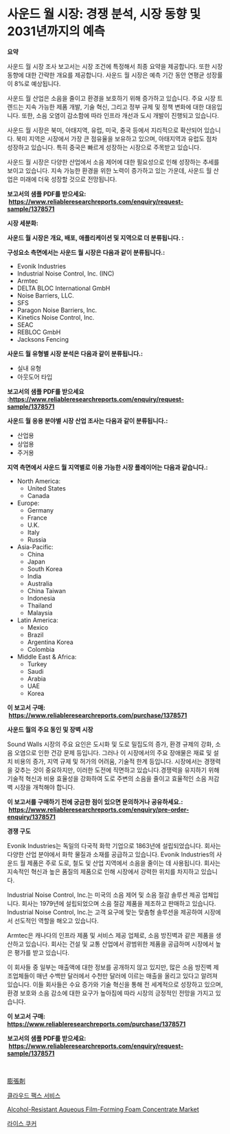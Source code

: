 <p><h1>사운드 월 시장: 경쟁 분석, 시장 동향 및 2031년까지의 예측</h1></p><p><strong>요약</strong></p>
<p><p>사운드 월 시장 조사 보고서는 시장 조건에 특정해서 최종 요약을 제공합니다. 또한 시장 동향에 대한 간략한 개요를 제공합니다. 사운드 월 시장은 예측 기간 동안 연평균 성장률이 8%로 예상됩니다.  </p><p>사운드 월 산업은 소음을 줄이고 환경을 보호하기 위해 증가하고 있습니다. 주요 시장 트렌드는 지속 가능한 제품 개발, 기술 혁신, 그리고 정부 규제 및 정책 변화에 대한 대응입니다. 또한, 소음 오염이 감소함에 따라 인프라 개선과 도시 개발이 진행되고 있습니다.  </p><p>사운드 월 시장은 북미, 아태지역, 유럽, 미국, 중국 등에서 지리적으로 확산되어 있습니다. 북미 지역은 시장에서 가장 큰 점유율을 보유하고 있으며, 아태지역과 유럽도 점차 성장하고 있습니다. 특히 중국은 빠르게 성장하는 시장으로 주목받고 있습니다.  </p><p>사운드 월 시장은 다양한 산업에서 소음 제어에 대한 필요성으로 인해 성장하는 추세를 보이고 있습니다. 지속 가능한 환경을 위한 노력이 증가하고 있는 가운데, 사운드 월 산업은 미래에 더욱 성장할 것으로 전망됩니다.</p></p>
<p><strong>보고서의 샘플 PDF를 받으세요: &nbsp;<a href="https://www.reliableresearchreports.com/enquiry/request-sample/1378571">https://www.reliableresearchreports.com/enquiry/request-sample/1378571</a></strong></p>
<p><strong>시장 세분화:</strong></p>
<p><strong> 사운드 월 시장은 개요, 배포, 애플리케이션 및 지역으로 더 분류됩니다. :</strong></p>
<p><strong>구성요소 측면에서는 사운드 월 시장은 다음과 같이 분류됩니다.:</strong></p>
<p><ul><li>Evonik Industries</li><li>Industrial Noise Control, Inc. (INC)</li><li>Armtec</li><li>DELTA BLOC International GmbH</li><li>Noise Barriers, LLC.</li><li>SFS</li><li>Paragon Noise Barriers, Inc.</li><li>Kinetics Noise Control, Inc.</li><li>SEAC</li><li>REBLOC GmbH</li><li>Jacksons Fencing</li></ul></p>
<p><strong> 사운드 월 유형별 시장 분석은 다음과 같이 분류됩니다.:</strong></p>
<p><ul><li>실내 유형</li><li>아웃도어 타입</li></ul></p>
<p><strong>보고서의 샘플 PDF를 받으세요 :<a href="https://www.reliableresearchreports.com/enquiry/request-sample/1378571">https://www.reliableresearchreports.com/enquiry/request-sample/1378571</a></strong></p>
<p><strong> 사운드 월 응용 분야별 시장 산업 조사는 다음과 같이 분류됩니다.:</strong></p>
<p><ul><li>산업용</li><li>상업용</li><li>주거용</li></ul></p>
<p><strong>지역 측면에서 사운드 월 지역별로 이용 가능한 시장 플레이어는 다음과 같습니다.:</strong></p>
<p><ul>
    <li>
        North America:
        <ul>
            <li>United States</li>
            <li>Canada</li>
        </ul>
    </li>
    <li>
        Europe:
        <ul>
            <li>Germany</li>
            <li>France</li>
            <li>U.K.</li>
            <li>Italy</li>
            <li>Russia</li>
        </ul>
    </li>
    <li>
        Asia-Pacific:
        <ul>
            <li>China</li>
            <li>Japan</li>
            <li>South Korea</li>
            <li>India</li>
            <li>Australia</li>
            <li>China Taiwan</li>
            <li>Indonesia</li>
            <li>Thailand</li>
            <li>Malaysia</li>
        </ul>
    </li>
    <li>
        Latin America:
        <ul>
            <li>Mexico</li>
            <li>Brazil</li>
            <li>Argentina Korea</li>
            <li>Colombia</li>
        </ul>
    </li>
    <li>
        Middle East & Africa:
        <ul>
            <li>Turkey</li>
            <li>Saudi</li>
            <li>Arabia</li>
            <li>UAE</li>
            <li>Korea</li>
        </ul>
    </li>
    </ul></p>
<p><strong>이 보고서 구매: &nbsp;<a href="https://www.reliableresearchreports.com/purchase/1378571">https://www.reliableresearchreports.com/purchase/1378571</a></strong></p>
<p><strong>사운드 월의 주요 동인 및 장벽 시장</strong></p>
<p><p>Sound Walls 시장의 주요 요인은 도시화 및 도로 밀집도의 증가, 환경 규제의 강화, 소음 오염으로 인한 건강 문제 등입니다. 그러나 이 시장에서의 주요 장애물은 재료 및 설치 비용의 증가, 지역 규제 및 허가의 어려움, 기술적 한계 등입니다. 시장에서는 경쟁력을 갖추는 것이 중요하지만, 이러한 도전에 직면하고 있습니다.경쟁력을 유지하기 위해 기술적 혁신과 비용 효율성을 강화하여 도로 주변의 소음을 줄이고 효율적인 소음 저감벽 시장을 개척해야 합니다.</p></p>
<p><strong>이 보고서를 구매하기 전에 궁금한 점이 있으면 문의하거나 공유하세요.: &nbsp;<a href="https://www.reliableresearchreports.com/enquiry/pre-order-enquiry/1378571">https://www.reliableresearchreports.com/enquiry/pre-order-enquiry/1378571</a></strong></p>
<p><strong>경쟁 구도</strong></p>
<p><p>Evonik Industries는 독일의 다국적 화학 기업으로 1863년에 설립되었습니다. 회사는 다양한 산업 분야에서 화학 물질과 소재를 공급하고 있습니다. Evonik Industries의 사운드 월 제품은 주로 도로, 철도 및 산업 지역에서 소음을 줄이는 데 사용됩니다. 회사는 지속적인 혁신과 높은 품질의 제품으로 인해 시장에서 강력한 위치를 차지하고 있습니다.</p><p>Industrial Noise Control, Inc.는 미국의 소음 제어 및 소음 절감 솔루션 제공 업체입니다. 회사는 1979년에 설립되었으며 소음 절감 제품을 제조하고 판매하고 있습니다. Industrial Noise Control, Inc.는 고객 요구에 맞는 맞춤형 솔루션을 제공하여 시장에서 선도적인 역할을 해오고 있습니다.</p><p>Armtec은 캐나다의 인프라 제품 및 서비스 제공 업체로, 소음 방진벽과 같은 제품을 생산하고 있습니다. 회사는 건설 및 교통 산업에서 광범위한 제품을 공급하며 시장에서 높은 평가를 받고 있습니다.</p><p>이 회사들 중 일부는 매출액에 대한 정보를 공개하지 않고 있지만, 많은 소음 방진벽 제조업체들이 매년 수백만 달러에서 수천만 달러에 이르는 매출을 올리고 있다고 알려져 있습니다. 이들 회사들은 수요 증가와 기술 혁신을 통해 전 세계적으로 성장하고 있으며, 환경 보호와 소음 감소에 대한 요구가 높아짐에 따라 시장의 긍정적인 전망을 가지고 있습니다.</p></p>
<p><strong>이 보고서 구매: &nbsp; <a href="https://www.reliableresearchreports.com/purchase/1378571">https://www.reliableresearchreports.com/purchase/1378571</a></strong></p>
<p><strong>보고서의 샘플 PDF를 받으세요: &nbsp;<a href="https://www.reliableresearchreports.com/enquiry/request-sample/1378571">https://www.reliableresearchreports.com/enquiry/request-sample/1378571</a></strong><strong></strong></p>
<p>&nbsp;</p>
<p><p><a href="https://github.com/lrlmopnhwd79300/Market-Research-Report-List-1/blob/main/4774325931.md">膨張剤</a></p><p><a href="https://medium.com/@sweetums856856/%ED%81%B4%EB%9D%BC%EC%9A%B0%EB%93%9C-%ED%8C%A9%EC%8A%A4-%EC%84%9C%EB%B9%84%EC%8A%A4-%EC%8B%9C%EC%9E%A5-%EA%B7%9C%EB%AA%A8-cagr-%ED%8A%B8%EB%A0%8C%EB%93%9C-2024-2030-b5a0bb3d0419">클라우드 팩스 서비스</a></p><p><a href="https://github.com/Hazelklievgspy6vdcsmu106w/Market-Research-Report-List-1/blob/main/alcohol-resistant-aqueous-film-forming-foam-concentrate-market.md">Alcohol-Resistant Aqueous Film-Forming Foam Concentrate Market</a></p><p><a href="https://medium.com/@santiagoiza565682023/quot-%EC%8C%80%EC%86%A5-%EC%8B%9C%EC%9E%A5-%EB%B3%B4%EA%B3%A0%EC%84%9C%EB%8A%94-%EC%9D%B4-%EC%8B%9C%EC%9E%A5%EC%9D%98-%EC%B5%9C%EC%8B%A0-%ED%8A%B8%EB%A0%8C%EB%93%9C%EC%99%80-%EC%84%B1%EC%9E%A5-%EA%B8%B0%ED%9A%8C%EB%A5%BC-%EB%B3%B4%EC%97%AC%EC%A4%8D%EB%8B%88%EB%8B%A4-quot-50d66e777665">라이스 쿠커</a></p></p>